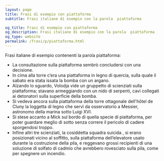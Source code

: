 ```yaml
---
layout: page
title: Frasi di esempio con piattaforma 
subtitle: Frasi italiane di esempio con la parola  piattaforma

og_title: Frasi di esempio con piattaforma 
og_description: Frasi italiane di esempio con la parola  piattaforma
og_type: website
permalink: /frasi/p/piattaforma.html
---
```


Frasi italiane di esempio contenenti la parola piattaforma:


- La consultazione sulla piattaforma sembrò concludersi con una decisione.
- In cima alla torre c’era una piattaforma in legno di quercia, sulla quale il sabato era stata issata la bomba con un argano.
- Alzando lo sguardo, Volodja vide un gruppetto di scienziati sulla piattaforma; stavano armeggiando con un nido di serpenti, cavi collegati ai detonatori sulla superficie della bomba.
- Si vedeva ancora sulla piattaforma della torre ottagonale dell'hôtel de Cluny la loggetta di legno che servì da osservatorio a Messier, astronomo della marina sotto Luigi XVI.
- Si stese accanto a Mick sul bordo di quella specie di piattaforma, per poter guardare meglio di sotto senza correre il pericolo di cadere sporgendosi troppo.
- Infine altri tre scienziati, la cosiddetta squadra suicida , si erano posizionati vicino al soffitto, sulla piattaforma dell’elevatore usato durante la costruzione della pila, e reggevano grossi recipienti di una soluzione di solfato di cadmio che avrebbero rovesciato sulla pila, come per spegnere un incendio.
